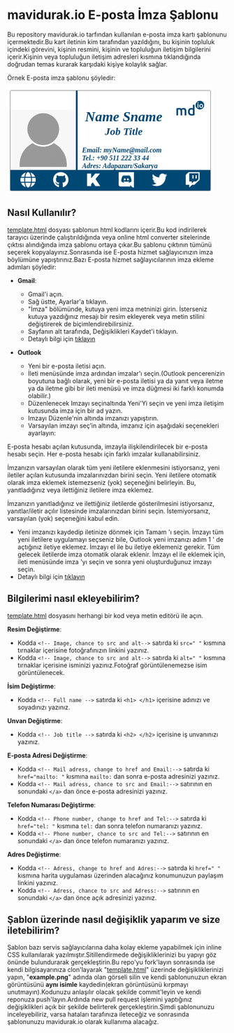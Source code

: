 # mavidurak.io E-posta İmza Şablonu
Bu repository mavidurak.io tarfından kullanılan e-posta imza kartı şablonunu içermektedir.Bu kart iletinin kim tarafından yazıldığını, bu kişinin topluluk içindeki görevini, kişinin resmini, kişinin ve topluluğun iletişim  bilgilerini içerir.Kişinin veya topluluğun iletişim adresleri kısmına tıklandığında doğrudan temas kurarak karşıdaki kişiye kolaylık sağlar.

Örnek E-posta imza şablonu şöyledir:

![example.png](example.png)

## Nasıl Kullanılır?

[template.html](template.html) dosyası şablonun html kodlarını içerir.Bu kod indirilerek tarayıcı üzerinde çalıştırıldığında veya online html converter sitelerinde çıktısı alındığında imza şablonu ortaya çıkar.Bu şablonu çıktının tümünü seçerek kopyalayınız.Sonrasında ise E-posta hizmet sağlayıcınızın imza böylümüne yapıştırınız.Bazı E-posta hizmet sağlayıcılarının imza ekleme adımları şöyledir:

+ **Gmail**:
  + Gmail'i açın.
  + Sağ üstte, Ayarlar'a tıklayın.
  + "İmza" bölümünde, kutuya yeni imza metninizi girin. İsterseniz kutuya yazdığınız mesajı bir resim ekleyerek veya metin stilini değiştirerek de biçimlendirebilirsiniz.
  + Sayfanın alt tarafında, Değişiklikleri Kaydet'i tıklayın.
  + Detaylı bilgi için [tıklayın](https://support.google.com/mail/answer/8395?co=GENIE.Platform%3DDesktop&hl=tr)

+ **Outlook**
  + Yeni bir e-posta iletisi açın.
  + İleti menüsünde imza ardından imzalar'ı seçin.(Outlook pencerenizin boyutuna bağlı olarak, yeni bir e-posta iletisi ya da yanıt veya iletme ya da iletme gibi bir ileti menüsü ve imza düğmesi iki farklı konumda olabilir.)
  + Düzenlenecek Imzayı seçinaltında Yeni'Yi seçin ve yeni imza iletişim kutusunda imza için bir ad yazın.
  + Imzayı Düzenle'nin altında imzanızı yapıştırın.
  + Varsayılan imzayı seç’in altında, imzanız için aşağıdaki seçenekleri ayarlayın:

E-posta hesabı açılan kutusunda, imzayla ilişkilendirilecek bir e-posta hesabı seçin. Her e-posta hesabı için farklı imzalar kullanabilirsiniz.

İmzanızın varsayılan olarak tüm yeni iletilere eklenmesini istiyorsanız, yeni iletiler açılan kutusunda imzalarınızdan birini seçin. Yeni iletilere otomatik olarak imza eklemek istemezseniz (yok) seçeneğini belirleyin. Bu, yanıtladığınız veya ilettiğiniz iletilere imza eklemez.

İmzanızın yanıtladığınız ve ilettiğiniz iletilerde gösterilmesini istiyorsanız, yanıtlar/iletir açılır listesinde imzalarınızdan birini seçin. İstemiyorsanız, varsayılan (yok) seçeneğini kabul edin.
 + Yeni imzanızı kaydedip iletinize dönmek için Tamam 'ı seçin. İmzayı tüm yeni iletilere uygulamayı seçseniz bile, Outlook yeni imzanızı adım 1 ' de açtığınız iletiye eklemez. İmzayı el ile bu iletiye eklemeniz gerekir. Tüm gelecek iletilerde imza otomatik olarak eklenir. İmzayı el ile eklemek için, ileti menüsünde imza 'yı seçin ve sonra yeni oluşturduğunuz imzayı seçin.
+ Detaylı bilgi için [tıklayın](https://support.microsoft.com/tr-tr/office/%C4%B0letilere-imza-olu%C5%9Fturma-ve-ekleme-8ee5d4f4-68fd-464a-a1c1-0e1c80bb27f2)

## Bilgilerimi nasıl ekleyebilirim?
[template.html](template.html) dosyasını herhangi bir kod veya metin editörü ile açın.

**Resim Değiştirme**:
 - Kodda `<!-- Image, chance to src and alt-->` satırda ki `src=" "` kısmına tırnaklar içerisine fotoğrafınızın linkini yazınız.
 - Kodda `<!-- Image, chance to src and alt-->` satırda ki `alt=" "` kısmına tırnaklar içerisine isminizi yazınız.Fotoğraf görüntülenemezse isim görüntülenecek.

**İsim Değiştirme**:
 - Kodda `<!-- Full name -->` satırda ki `<h1> </h1>` içerisine adınızı ve soyadınızı yazınız.

**Unvan Değiştirme**:
 - Kodda `<!-- Job title -->` satırda ki `<h2> </h2>` içerisine iş unvanınızı yazınız.

**E-posta Adresi Değiştirme**:
 - Kodda `<!-- Mail adress, change to href and Email:-->` satırda ki `href="mailto: "` kısmına `mailto:` dan sonra e-posta adresinizi  yazınız.
 - Kodda `<!-- Mail adress, chance to src and Email:-->` satırının en sonundaki `</a>` dan önce e-posta adresinizi yazınız.

**Telefon Numarası Değiştirme**:
 - Kodda `<!-- Phone number, change to href and Tel:-->` satırda ki `href="tel: "` kısmına `tel:` dan sonra telefon numaranızı  yazınız.
 - Kodda `<!-- Phone number, chance to src and Tel:-->` satırının en sonundaki `</a>` dan önce telefon numaranızı yazınız.

**Adres Değiştirme**:
 - Kodda `<!-- Adress, change to href and Adres:-->` satırda ki `href=" "` kısmına harita uygulaması üzerinden alacağınız konumunuzun paylaşım linkini yazınız.
 - Kodda `<!-- Adress, chance to src and Adress:-->` satırının en sonundaki `</a>` dan önce açık adresinizi yazınız.

## Şablon üzerinde nasıl değişiklik yaparım ve size iletebilirim?

Şablon bazı servis sağlayıcılarına daha kolay ekleme yapabilmek için inline CSS kullanılarak yazılmıştır.Sitillendirmede değişikliklerinizi bu yapıyı göz önünde bulundurarak gerçekleştirin.Bu repo'yu fork'layın sonrasında ise kendi bilgisayarınıza clon'layarak "[template.html](template.html)" üzerinde değişikliklerinizi yapın, "**example.png**" adında olan görseli silin ve kendi şablonunuzun ekran görüntüsünü **aynı isimle** kaydedin(ekran görüntüsünü kırpmayı unutmayın).Kodunuzu anlaşılır olacak şekilde commit'leyin ve kendi reponuza push'layın.Ardında new pull request işlemini yaptığınız değişiklikleri açık bir şekilde belirterek gerçekleştirin.Şimdi şablonunuzu inceleyebiliriz, varsa hataları tarafınıza ileteceğiz ve sonrasında şablonunuzu mavidurak.io olarak kullanıma alacağız.
